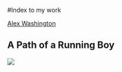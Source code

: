 #Index to my work

[Alex Washington](https://awashington01.github.io/alex_repo/)

## A Path of a Running Boy

![](details.png)
